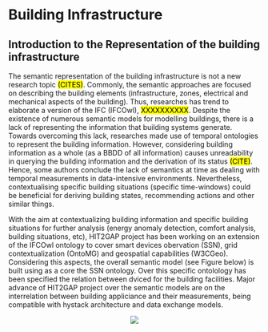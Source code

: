 # Building Infrastructure

## Introduction to the Representation of the building infrastructure

The semantic representation of the building infrastructure is not a new research topic <mark>(CITES)</mark>. Commonly, the semantic approaches are focused on describing the building elements (infrastructure, zones, electrical and mechanical aspects of the building). Thus, researches has trend to elaborate a version of the IFC (IFCOwl), <mark>XXXXXXXXXX</mark>. Despite the existence of numerous semantic models for modelling buildings, there is a lack of representing the information that building systems generate. Towards overcoming this lack, researches made use of temporal ontologies to represent the building information. However, considering building information as a whole (as a BBDD of all information) causes unreadability in querying the building information and the derivation of its status <mark>(CITE)</mark>. Hence, some authors conclude the lack of semantics at time as dealing with temporal measurements in data-intensive environments. Nevertheless, contextualising specific building situations (specific time-windows) could be beneficial for deriving building states, recommending actions and other similar things.

With the aim at contextualizing building information and specific building situations for further analysis (energy anomaly detection, comfort analysis, building situations, etc), HIT2GAP project has been working on an extension of the IFCOwl ontology to cover smart devices obervation (SSN), grid contextualization (OntoMG) and geospatial capabilities (W3CGeo). Considering this aspects, the overall semantic model (see Figure below) is built using as a core the SSN ontology. Over this specific ontolology has been specified the relation between dviced for the building facilities. Major advance of HIT2GAP project over the semantic models are on the interrelation between building appliciance and their measurements, being compatible with hystack architecture and data exchange models.

<div style="text-align:center">
    <img src="http://www.plantuml.com/plantuml/png/xPnRR-Is5SVVzIa4z249a4tQFXgB1MoFlMjqlNOzphfe42mu6iuCOKbKACdEeErtx-5D8gbpDDgW3tt8IxF3y-T5l1mUaZ-tBLZ9yp__y9SiQvz5tJ35ghmeMTlc_yho_5mf-NefIwdo5LFF5sNFVUgrhBk9vO8Lptib-tfhJH_5_j1vcrHRhiOixnK_Ply9gcqxhhZiZWs_JCjvEd3MfIqyxpebDdt7nwRaK2Yli-p7Rx9ynNUY5fsGTIvtUNVWDXTlSyLtN2bHxqtgUltfJI4Lpw7eBllcnyn-_le8xQdojs_RjdxtpYMk-8ieU9AuvdKBTSU9TvkMgnTcgeyjr_0flU9tkvjQVt3R9VPx9HkkkYDQortVDNr7r_MPGMSdvfkwxLYjCtMYuk_UwO7DS_tlCr7_OxrQiOu_mg_yvz_QxPd_zGkCZVjebsBQ-yBAtrtGJp0SaFdlFwqUeN6P7IPadDvpYOt85zTpKCIUo-7ple2yufqw9kdtKfYFZjFAuzwCI9ZwWLUYRGxS57qGtL_th1cCbwMeu4iGooUfeBLApv5lRxwNgZY8xNVVfwgrxBMgdbSzmg2BmlHjQZfNOeiaF_8AfWdUCbWCM1RuUgQYT788V5V3J-6dgLi-uu3Sx8gBNfHRlPBUlXMxOfnok-Agv1Kt0v0OV1PIi19j9nGiR6WFANA6IrariYQBCVu1Yha43w5aELkbrrwNyfKK_XCgcwQk6rXyh4ICTqf0ETuDf0CoPbrtgYzqZwSrXtDjmKIRbpnPRpEZk6Ad5AObNvRgJjTechsWFAkRAyy9_VmwRvfIiBg85uYTyCEqrRjDwpQyxR0AnYb-lbUYw4iO6NHjmlIhk2e4QdpWhTZ2M6ehOhxQzeMP66ZccthRwpb9b5oAlP1zYotoVbEA0dCOYjLj0wFIpdM8diEjwvQuGtpTKbP8wR1gf4BILxnzHfBN_GQy2hI8CsnXl3TxF-AgOayrjDgjcZPl-qtWfWAdmrarNRUN1m7ZTqGCikoh6aj_uGfrTvUzwfYedrXP8kx5zasIUYrbXvProwiDHpBSYn9nFlUbtGIIv0ScIhJq1rOrUEfrgSCrn2QXhwTExy1qtmyXKMeksGP9XKvIH39LFTwdJwBUobVK5mVDeVOtEy7XXmshajbo3gwOTTYOdSCEYaqakx-KsAZf_KI7OAh7jnI8zpfUTEA5swvyLA9fe6DTj9H-dWysatIjPkf8R7JOuZ4TrURve-wAuFllTZjHe565KE0AZSiwLvmXYYVU4HPe5yJS7BmnuJykM5d8-eXO_YQwui0nB_4eOK5qBLfQTr1uHU2LEw8Dbn0bSxIcIxRZuAy4cxhEk5E7YHdsgFCDQ4DXZMunm_hGTr0ZRc9RZZdnk2cLA9JSw-3HXz4k_-rWUFiMfekizaFH-GMuvE8mDLojASlgwe7Cz96otDGxnQP6tod6i7xL0p_D-qdM3xpchsnJyfdAbsZMEY2-bwzSKGezcBC2cDYm9NHcuKy-ahAS5wjY9gEkzB5N6s72IQpDbzounCHqtVDIMyYsVhY_d_sObU0jBzz3podd_XB1hQnbSs2jAEYFq_wBb8oz1j6FtlskVkr5uvrL8QfW_C2-4rm5nLYxFxKTjqh6dpC98xXyr2SqLfAI2o4h-2zflnDqtlUCpdSfPohzr1SbPrYxYUEBzhpYnBbbkB08NNxY4z9pZW-Sne3t7W8Vc7ZxQw6utvdGimlaBA2iu9oNAc2o29X5qL5lkcF0VW6Bb5QaNN5WEZYYpuKmT_T7kxXQq5FXYVxwKxlsjUZm04qRR-NBJFIZ5OymyuIDxjC0xsJUDNGSs_FPug7dEjq9YOWAUMpFv6FNkDkiO6Su5-e3gxVb67qWet6XTrs51jDuLrv21kmQGDNBrLSl38ukJ4T9brAYrLpLUp4vVpz1RAmWGaQdrhg3Km5bX18_G0TV_LOSMBt7AeJUUfIwoq06taeV3P2Zn8U-4blZoEYlcWHqjY-t-jJIuctJlG33zAZz7ngFmicpnKpc6BYJga8Rv1Prk0KGabivDNkRllPpYukuzT2R63PllsxQ_Z5h_vYr_wUprkrFu_sapHVVdduM6sNEKpSj51ssZ2ZMxDd3lX8KcPn_zU2Yknhiwkk-QHHlzLAYTwWri-V96KN7YcVQ_CGW6g7Dv_rMoC-YxLaPtjDD9aHLzRMmrsGpEZ-2CvAFuQq7qRjsMyQxLG-axZNq8eUbLqMGeZq2xOxk-yabZ1upbpn_i1icWWiI9WvHhnTMFzFz54GOYsRS62Z5qvULBqXNhvX-cJXLy12-e2l3l3KLl8dM1DOP6ty5oFqLuBUj2OJRxy8Zxn2ApiIWorv6tFCSd9JoMxuLVHLKSrN0-GZEtO46kQ0z75jICfmUMdJYm1xOTaIWR3VAHwR4RaVaD_iAeHWtK_GD2h_LOU1iH8VTsi3tcHCUHEoqo3xQehT59lCBdcq5cmHbQJhimALFcI-iDC4oeR1XnimvXnBeTNjTzh_H9VWe03r7kKsFCjivXdOmBqGZoBUbU-sjUlH9yu5j1VaaLHVcqM9ESxu1DxZXsoNQ1xxJ7JYArOA2r-3nzQFZeXfCQ531KMrXWvYeT_P6cMWhDUtM1zQWzw9AjksQF2X_uEvQEpLyvFKUdOlhKg8LFL4bFOajNb33-TpRiPuUc5c_uLCFI4pVucBTyvcNabZdiD6BZIW9etvhmUg3Opz4iMhFyUUcLtJsxd33NTyH5d1uo1gZTgtr-bDUoIqlyqxwVq1oQs_bPG1zk0n-Vyho7NX1w0BX8WjtNVFcpJk7cfpbRLkV7LYxxZSsnMlU_llD6x_9-_1J9zctWCmz2UYI0XB45cTR137vCPHvn2JIj5d8h6ZPX5In-bsQd4sHbcaj_jUabX1iiT90yS3Rlkoo27v9FjGWBqFdcL_PX8ZHUNGqTfR_sc-xCmWgkqb372SJTahG1hqe9bbID6OkBnLGxBbiBGHWBkhpljLXodikxvu-vlhYj9Jxevao0m2ZgnwmbpDTmjchnbUoW8NH4yGWCDD4my04nPdaoHWcTZSbuqQCvCnPxXRF6NW1PdpnQ8mpEQ86oU4iMHOGEJ_yyFEVx5l_BmDnGzazQvDb0xMZc-xXcZXLSpM9pYCrSRAcQU8K0zASVbkybZTshIF8boucW64eYRUR1vFMGoAdrCCvQ47D_WROhJ6Yd2nYVLmH1BkIZQRXcZREeI63R0v-GUGPtXLsvKu-PvnS49ARnpVVk2aUuaf0i2EwbAW_e82uiTDyY9uMXZYHQnpP8DEIjD_22_DWK59PEWKGIOfPcUfGG0kfEdwC_fgS0OCrr9XyqEA1H-PkIFLChIFKCxK5JC_K610zo7ePW1wiLCVpJ4qMvz6pDZ05zf7goP2fxVisV8wWPECPcLBuWtAMZKTcipLKi6-ziguuO8RcO9PlU0Jtozl6BuZ50nYeJICOc26ufKYjj_hrtam4o-YPJfUoYbCCmnGdQNm9_BU5cymd1U1Ic6w9fMYkJPORPzMStT58inB39SqhBA4qgnbPfJdPolK6PNVyqfp4aanp2iqqpTertJGdS9pJlAHgJjajV3Ihad8tPuzug5bXoJQpTWr3dHISRl2fyRMWocn5-Yuvox8Hgz862mWbYGaSb5WT69JcYQ2WnEY0e2JLmK19gWE19YLO22X9zW1GsXWB_qnI7VXZEi4pPyRYe9uqtH8zQQh7UQRfckKXzxZbkof5EgSETQ7S-DXbsi3jBiiG0t4BCyrHSWkBSDlDCZ7AqsMdCe_dsRDSlfPdtDyxNkgxXd67jcVOaGqVenOumWRfMHRyc9o4AACv1b56JL1JDarXpzRuvRHYhloHzPvNc3BiyIhNDv9I3HUe7cnxOm0sM3i5J0HZwMHyuQ8FNYFgfZlSyZPdkQMHT5VRbCo3E2Q8MoE90qCMIpyYYG7QDfakzWoDBcfB-BYIGZ35XRbZKZApEZkrSABAEAIao2o2xuB3Jz8Ml9xLI08YMVrD5fPpDkCGlMCvin7X6uVHue7XO9wFEkVeKm8m4Q0aOPPXvA3nrGajI0eJQ93KfGGRAKmvDb8OqMnmf4zQRDoJvmVZhaj1HoqDECHO3FNlpMPVxs5UmOmRlzlf2SLG-RHjzch8Gv6d6qT8CuGRTB66_Pa5uALThtXwn6Z2IewCKmuo4KmWI8YY273LX5IUCfmJ3RZXd6Za3kTK4O2O1OoZEGP56EbiPJ5G2WUbc42T6IT4cT2doRW6z-M3Ln-tpSOyDtBx1dT22s5b2w57kqZSscVofGLh7xkiu8ep_JpdnU5xWztcRhbcUCmV1Kx-piLiRdD_jsQk3b2KysIs1EmygPzWdYTp9D3dIVqi0heaDmw5BiaPOw9BSpXmTAayn46NvXbkSnReVq_v4O2wk54nachl9WaWr_ZOcDmx9HymlWL2n_KjKKAHIsesvD__hhm96xWaZu45Jmb7Ul2KSaG95rGUSOKBz1XekAIQWJpyYawK9yKXcxXe44TGSP7SaOiBj07AkEGBKxRnA_8OsF6K7g4V5rGHe93X2qJmvzXEE44SZJp6uyFR9aikaXe2OAJBJ3X6MXZYZAGgeXf95GOtacASSIJb4zIHL6hYqNHs_DS6OxMEPoGbrym42uPkD77X23MIUJJ0c0ryepdaEAnn6FVaJnlygc3ryxm2WHU7CiC3ivzu6awSiLjASPoDwLzJE5a08j9CO3F2V0TmN4mL1_jYF_v_UPYbDi434q6A1cOPHXJQCB_jIEE82MOMypEL9tXWO4gmG6Zs155qkpLkCLUxgCMpVvd_XqwSee54Paq7KgOH4CGLZX6aZ4rtm4q9AKY8RCnk_nC7pHDBZ0SIvOs48Fsz7XB45Ov5HMqHAaXA32s8MmUUBXl-vIPQmjjbanGxSoXWaD3JqE292cXmaCWu1mzIVM7vGS8Q88Iumb24cVbVkv83UZ18jjHWa61fmI31K8B1xwSqXw42YKPeC10t1MmW8T0m4su9045SuHb1mZfWWeJTa8AP_O-zb_M8O9YetRb-cdtrzx7HRqS2PdR1UCTcV_qN">
</div>

